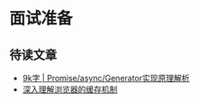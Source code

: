 # 面试准备

## 待读文章

- [9k字 | Promise/async/Generator实现原理解析](https://juejin.im/post/5e3b9ae26fb9a07ca714a5cc)
- [深入理解浏览器的缓存机制](https://www.jianshu.com/p/54cc04190252)
